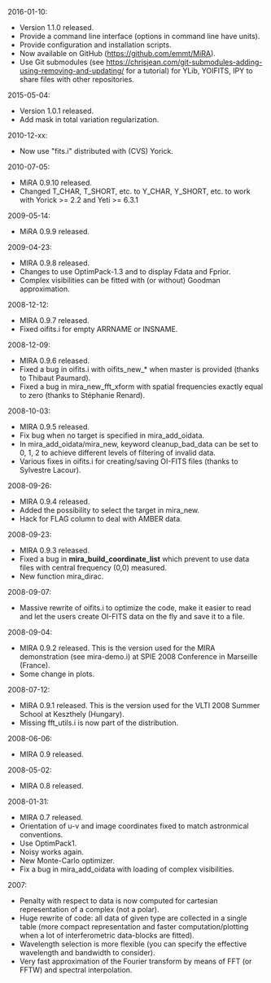 2016-01-10:
 * Version 1.1.0 released.
 * Provide a command line interface (options in command line have units).
 * Provide configuration and installation scripts.
 * Now available on GitHub (https://github.com/emmt/MiRA).
 * Use Git submodules (see
   https://chrisjean.com/git-submodules-adding-using-removing-and-updating/ for
   a tutorial) for YLib, YOIFITS, IPY to share files with other repositories.

2015-05-04:
 * Version 1.0.1 released.
 * Add mask in total variation regularization.

2010-12-xx:
 * Now use "fits.i" distributed with (CVS) Yorick.

2010-07-05:
 * MiRA 0.9.10 released.
 * Changed T_CHAR, T_SHORT, etc. to Y_CHAR, Y_SHORT, etc. to work with
   Yorick >= 2.2 and Yeti >= 6.3.1

2009-05-14:
 * MiRA 0.9.9 released.

2009-04-23:
 * MIRA 0.9.8 released.
 * Changes to use OptimPack-1.3 and to display Fdata and Fprior.
 * Complex visibilities can be fitted with (or without) Goodman
   approximation.

2008-12-12:
 * MIRA 0.9.7 released.
 * Fixed oifits.i for empty ARRNAME or INSNAME.

2008-12-09:
 * MIRA 0.9.6 released.
 * Fixed a bug in oifits.i with oifits_new_* when master is provided
   (thanks to Thibaut Paumard).
 * Fixed a bug in mira_new_fft_xform with spatial frequencies exactly
   equal to zero (thanks to Stéphanie Renard).

2008-10-03:
 * MIRA 0.9.5 released.
 * Fix bug when no target is specified in mira_add_oidata.
 * In mira_add_oidata/mira_new, keyword cleanup_bad_data can be set
   to 0, 1, 2 to achieve different levels of filtering of invalid data.
 * Various fixes in oifits.i for creating/saving OI-FITS files (thanks
   to Sylvestre Lacour).

2008-09-26:
 * MIRA 0.9.4 released.
 * Added the possibility to select the target in mira_new.
 * Hack for FLAG column to deal with AMBER data.

2008-09-23:
 * MIRA 0.9.3 released.
 * Fixed a bug in __mira_build_coordinate_list__ which prevent to use
   data files with central frequency (0,0) measured.
 * New function mira_dirac.

2008-09-07:
 * Massive rewrite of oifits.i to optimize the code, make it easier to read
   and let the users create OI-FITS data on the fly and save it to a file.

2008-09-04:
 * MIRA 0.9.2 released.  This is the version used for the MIRA demonstration
   (see mira-demo.i) at SPIE 2008 Conference in Marseille (France).
 * Some change in plots.

2008-07-12:
 * MIRA 0.9.1 released.  This is the version used for the VLTI 2008 Summer
   School at Keszthely (Hungary).
 * Missing fft_utils.i is now part of the distribution.

2008-06-06:
 * MIRA 0.9 released.

2008-05-02:
 * MIRA 0.8 released.

2008-01-31:
 * MIRA 0.7 released.
 * Orientation of u-v and image coordinates fixed to match astronmical
   conventions.
 * Use OptimPack1.
 * Noisy works again.
 * New Monte-Carlo optimizer.
 * Fix a bug in mira_add_oidata with loading of complex visibilities.


2007:
 * Penalty with respect to data is now computed for cartesian representation
   of a complex (not a polar).
 * Huge rewrite of code: all data of given type are collected in a single
   table (more compact representation and faster computation/plotting when a
   lot of interferometric data-blocks are fitted).
 * Wavelength selection is more flexible (you can specify the effective
   wavelength and bandwidth to consider).
 * Very fast approximation of the Fourier transform by means of FFT (or FFTW)
   and spectral interpolation.

